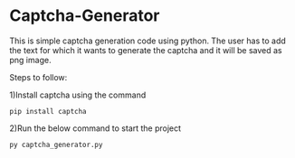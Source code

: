 # Captcha-Generator
This is simple captcha generation code using python. The user has to add the text for which it wants to generate the captcha and it will be saved as png image.

Steps to follow:

1)Install captcha using the command

```pip install captcha```

2)Run the below command to start the project

```py captcha_generator.py```
